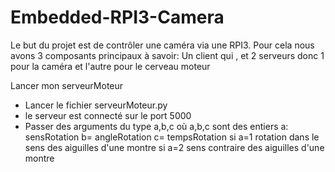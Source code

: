 # Embedded-RPI3-Camera
Le but du projet est de contrôler une caméra via une RPI3. Pour cela nous avons 3 composants principaux à savoir: Un client qui , et 2 serveurs donc 1 pour la caméra et l'autre pour le cerveau moteur  


Lancer mon serveurMoteur
 - Lancer le fichier serveurMoteur.py
 - le serveur est connecté sur le port 5000
 - Passer des arguments du type a,b,c où a,b,c sont des entiers a: sensRotation b= angleRotation c= tempsRotation 
 si a=1 rotation dans le sens des aiguilles d'une montre
si a=2 sens contraire des aiguilles d'une montre
